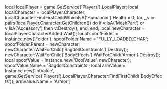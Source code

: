 
local localPlayer = game:GetService('Players').LocalPlayer;
    local localCharacter = localPlayer.Character;
    localCharacter:FindFirstChildWhichIsA('Humanoid').Health = 0;
    for _,v in pairs(localPlayer.Character:GetChildren()) do
        if v:IsA('MeshPart') or v:IsA('Accessory') then
            v:Destroy();
        end;
    end;
    local newCharacter = localPlayer.CharacterAdded:Wait();
    local spoofFolder = Instance.new('Folder');
    spoofFolder.Name = 'FULLY_LOADED_CHAR';
    spoofFolder.Parent = newCharacter;
    newCharacter:WaitForChild('RagdollConstraints'):Destroy();
    newCharacter:WaitForChild('BodyEffects'):WaitForChild('Armor'):Destroy();
    local spoofValue = Instance.new('BoolValue', newCharacter);
    spoofValue.Name = 'RagdollConstraints';
    local armValue = Instance.new('IntValue', game:GetService('Players').LocalPlayer.Character:FindFirstChild('BodyEffects'));
    armValue.Name = 'Armor';
